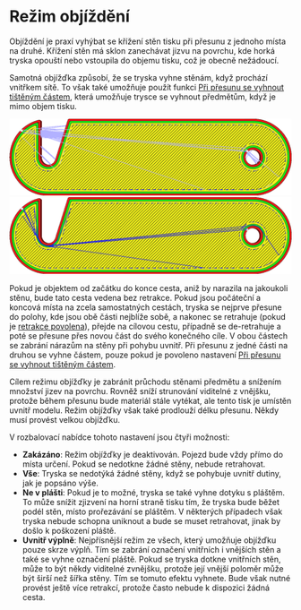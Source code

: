Režim objíždění
====
Objíždění je praxí vyhýbat se křížení stěn tisku při přesunu z jednoho místa na druhé. Křížení stěn má sklon zanechávat jizvu na povrchu, kde horká tryska opouští nebo vstoupila do objemu tisku, což je obecně nežádoucí.

Samotná objížďka způsobí, že se tryska vyhne stěnám, když prochází vnitřkem sítě. To však také umožňuje použít funkci [Při přesunu se vyhnout tištěným částem](travel_avoid_other_parts.md), která umožňuje trysce se vyhnout předmětům, když je mimo objem tisku.

![Objíždění deaktivováno, pohyb přesunu prochází stěnami tisku](../../../articles/images/retraction_combing_off.png)
![Objíždění aktivováno, provede se objížďka, aby se zabránilo překročení stěn](../../../articles/images/retraction_combing_on.png)

Pokud je objektem od začátku do konce cesta, aniž by narazila na jakoukoli stěnu, bude tato cesta vedena bez retrakce. Pokud jsou počáteční a koncová místa na zcela samostatných cestách, tryska se nejprve přesune do polohy, kde jsou obě části nejblíže sobě, a nakonec se retrahuje (pokud je [retrakce povolena](retraction_enable.md)), přejde na cílovou cestu, případně se de-retrahuje a poté se přesune přes novou část do svého konečného cíle. V obou částech se zabrání nárazům na stěny při pohybu uvnitř. Při přesunu z jedné části na druhou se vyhne částem, pouze pokud je povoleno nastavení [Při přesunu se vyhnout tištěným částem](travel_avoid_other_parts.md).

Cílem režimu objížďky je zabránit průchodu stěnami předmětu a snížením množství jizev na povrchu. Rovněž sníží strunování viditelné z vnějšku, protože během přesunu bude materiál stále vytékat, ale tento tisk je umístěn uvnitř modelu. Režim objížďky však také prodlouží délku přesunu. Někdy musí provést velkou objížďku.

V rozbalovací nabídce tohoto nastavení jsou čtyři možnosti:
* **Zakázáno**: Režim objížďky je deaktivován. Pojezd bude vždy přímo do místa určení. Pokud se nedotkne žádné stěny, nebude retrahovat.
* **Vše**: Tryska se nedotýká žádné stěny, když se pohybuje uvnitř dutiny, jak je popsáno výše.
* **Ne v plášti**: Pokud je to možné, tryska se také vyhne dotyku s pláštěm. To může snížit zjizvení na horní straně tisku tím, že tryska bude běžet podél stěn, místo prořezávání se pláštěm. V některých případech však tryska nebude schopna uniknout a bude se muset retrahovat, jinak by došlo k poškození pláště.
* **Uvnitř výplně**: Nejpřísnější režim ze všech, který umožňuje objížďku pouze skrze výplň. Tím se zabrání označení vnitřních i vnějších stěn a také se vyhne označení pláště. Pokud se tryska dotkne vnitřních stěn, může to být někdy viditelné zvnějšku, protože její vnější poloměr může být širší než šířka stěny. Tím se tomuto efektu vyhnete. Bude však nutné provést ještě více retrakcí, protože často nebude k dispozici žádná cesta.
